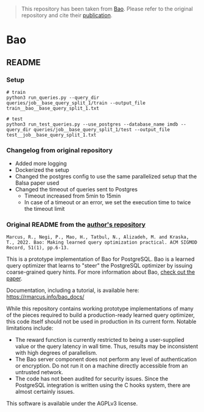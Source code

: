 > This repository has been taken from [Bao](https://github.com/learnedsystems/BaoForPostgreSQL). Please refer to the original repository and cite their [publication](https://dl.acm.org/doi/abs/10.1145/3448016.3452838).

# Bao

## README

### Setup

```
# train
python3 run_queries.py --query_dir queries/job__base_query_split_1/train --output_file train__bao__base_query_split_1.txt

# test
python3 run_test_queries.py --use_postgres --database_name imdb --query_dir queries/job__base_query_split_1/test --output_file test__job__base_query_split_1.txt
```


### Changelog from original repository

- Added more logging
- Dockerized the setup
- Changed the postgres config to use the same parallelized setup that the Balsa paper used
- Changed the timeout of queries sent to Postgres
    - Timeout increased from 5min to 15min
    - In case of a timeout or an error, we set the execution time to twice the timeout limit

### Original README from the [author's repository](https://github.com/learnedsystems/BaoForPostgreSQL)


```
Marcus, R., Negi, P., Mao, H., Tatbul, N., Alizadeh, M. and Kraska, T., 2022. Bao: Making learned query optimization practical. ACM SIGMOD Record, 51(1), pp.6-13.
```

This is a prototype implementation of Bao for PostgreSQL. Bao is a learned query optimizer that learns to "steer" the PostgreSQL optimizer by issuing coarse-grained query hints. For more information about Bao, [check out the paper](https://rm.cab/bao).

Documentation, including a tutorial, is available here: https://rmarcus.info/bao_docs/

While this repository contains working prototype implementations of many of the pieces required to build a production-ready learned query optimizer, this code itself should not be used in production in its current form. Notable limitations include:

* The reward function is currently restricted to being a user-supplied value or the query latency in wall time. Thus, results may be inconsistent with high degrees of parallelism.
* The Bao server component does not perform any level of authentication or encryption. Do not run it on a machine directly accessible from an untrusted network.
* The code has not been audited for security issues. Since the PostgreSQL integration is written using the C hooks system, there are almost certainly issues.

This software is available under the AGPLv3 license. 
